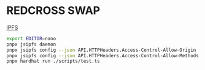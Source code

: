 # REDCROSS SWAP

[IPFS](https://docs.ipfs.io/install/command-line/#official-distributions)

```sh
export EDITOR=nano
pnpx jsipfs daemon
pnpx jsipfs config --json API.HTTPHeaders.Access-Control-Allow-Origin '["http://127.0.0.1:5002", "http://localhost:3000", "http://127.0.0.1:5001", "https://webui.ipfs.io","http://localhost:5002"]'
pnpx jsipfs config --json API.HTTPHeaders.Access-Control-Allow-Methods '["PUT", "POST","HEAD"]'
pnpx hardhat run ./scripts/test.ts
```
